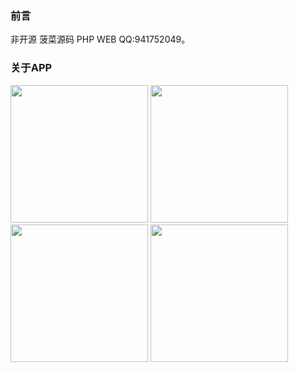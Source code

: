 ### 前言
非开源 菠菜源码 PHP WEB QQ:941752049。

### 关于APP 
<div class="center">
<img src="https://raw.githubusercontent.com/gottenguo/showHand/master/home.png" width="220" > <img src="https://raw.githubusercontent.com/gottenguo/showHand/master/wallet.png" width="220" > <img src="https://raw.githubusercontent.com/gottenguo/showHand/master/service.png" width="220" > <img src="https://raw.githubusercontent.com/gottenguo/showHand/master/me.png" width="220" >
</div>
